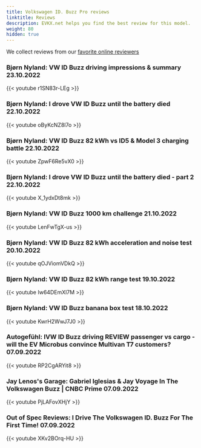 ```yaml
---
title: Volkswagen ID. Buzz Pro reviews
linktitle: Reviews
description: EVKX.net helps you find the best review for this model. 
weight: 80
hidden: true
---
```

<object type="image/svg+xml" data="../modelnavigation.svg"></object>
We collect reviews from our [favorite online reviewers](/guides/evreviewers/)

### Bjørn Nyland: VW ID Buzz driving impressions & summary 23.10.2022

{{< youtube r1SN83r-LEg >}}

### Bjørn Nyland: I drove VW ID Buzz until the battery died 22.10.2022

{{< youtube oByKcNZ8l7o >}}

### Bjørn Nyland: VW ID Buzz 82 kWh vs ID5 & Model 3 charging battle 22.10.2022

{{< youtube ZpwF6Re5vX0 >}}

### Bjørn Nyland: I drove VW ID Buzz until the battery died - part 2 22.10.2022

{{< youtube X_1ydxDt8mk >}}

### Bjørn Nyland: VW ID Buzz 1000 km challenge 21.10.2022

{{< youtube LenFwTgX-us >}}

### Bjørn Nyland: VW ID Buzz 82 kWh acceleration and noise test 20.10.2022

{{< youtube qOJViomVDkQ >}}

### Bjørn Nyland: VW ID Buzz 82 kWh range test 19.10.2022

{{< youtube Iw64DEmXl7M >}}

### Bjørn Nyland: VW ID Buzz banana box test 18.10.2022

{{< youtube KwrH2WwJ7J0 >}}

### Autogefühl: IVW ID Buzz driving REVIEW passenger vs cargo - will the EV Microbus convince Multivan T7 customers? 07.09.2022

{{< youtube RP2CgARYit8 >}}

### Jay Lenos's Garage: Gabriel Iglesias & Jay Voyage In The Volkswagen Buzz | CNBC Prime 07.09.2022

{{< youtube PjLAFovXHjY >}}

### Out of Spec Reviews: I Drive The Volkswagen ID. Buzz For The First Time! 07.09.2022

{{< youtube XKv2BOrq-HU >}}


